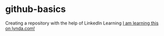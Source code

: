 # github-basics
Creating a repository with the help of LinkedIn Learning
[I am learning this on lynda.com!](http://www.lynda.com)
